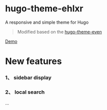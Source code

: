 # hugo-theme-ehlxr

A responsive and simple theme for Hugo

> Modified based on the [hugo-theme-even](https://github.com/olOwOlo/hugo-theme-even)

[Demo](https://ehlxr.github.io)

# New features

### 1、 sidebar display
### 2、 local search
...
